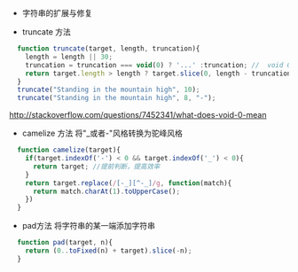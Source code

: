 - 字符串的扩展与修复
 
 + truncate 方法
  ```javascript
    function truncate(target, length, truncation){
      length = length || 30;
      truncation = truncation === void(0) ? '...' :truncation; //  void 0  -> always return undefined
      return target.length > length ? target.slice(0, length - truncation.length) + truncation : String(target);
    }
    truncate("Standing in the mountain high", 10);
    truncate("Standing in the mountain high", 8, "-");
 ```
 
 http://stackoverflow.com/questions/7452341/what-does-void-0-mean

 + camelize 方法 将"_或者-"风格转换为驼峰风格
  ```javascript
    function camelize(target){
      if(target.indexOf('-') < 0 && target.indexOf('_') < 0){
        return target; //提前判断，提高效率
      }
      return target.replace(/[-_][^-_]/g, function(match){
        return match.charAt(1).toUpperCase();
      })
    }
  ```
  

 + pad方法 将字符串的某一端添加字符串
  ```javascript
    function pad(target, n){
      return (0..toFixed(n) + target).slice(-n);
    }
  ```
